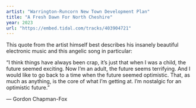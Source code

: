 ```yaml
---
artist: "Warrington-Runcorn New Town Development Plan" 
title: "A Fresh Dawn For North Cheshire"
year: 2023
url: "https://embed.tidal.com/tracks/403904721"
---
```


This quote from the artist himself best describes his insanely beautiful
electronic music and this angelic song in particular:

“I think things have always been crap, it’s just that when I was a child, the
future seemed exciting. Now I’m an adult, the future seems terrifying. And I
would like to go back to a time when the future seemed optimistic. That, as
much as anything, is the core of what I’m getting at. I’m nostalgic for an
optimistic future.”

&mdash; Gordon Chapman-Fox
